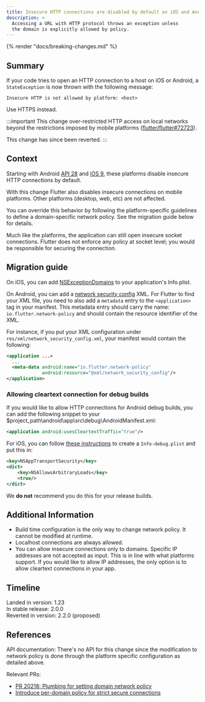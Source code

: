 ```yaml
---
title: Insecure HTTP connections are disabled by default on iOS and Android
description: >
  Accessing a URL with HTTP protocol throws an exception unless
  the domain is explicitly allowed by policy.
---
```


{% render "docs/breaking-changes.md" %}

## Summary

If your code tries to open an HTTP connection to a host
on iOS or Android, a `StateException` is now thrown with
the following message:

```plaintext
Insecure HTTP is not allowed by platform: <host>
```

Use HTTPS instead.

:::important
This change over-restricted HTTP access on local networks beyond the
restrictions imposed by mobile platforms ([flutter/flutter#72723]({{site.repo.flutter}}/issues/72723)).

This change has since been reverted.
:::

## Context

Starting with Android [API 28][] and [iOS 9][],
these platforms disable insecure HTTP connections by default.

With this change Flutter also disables insecure connections on
mobile platforms. Other platforms (desktop, web, etc)
are not affected.

You can override this behavior by following the
platform-specific guidelines to define a domain-specific
network policy. See the migration guide below for details.

[API 28]: {{site.android-dev}}/training/articles/security-config#CleartextTrafficPermitted
[iOS 9]: {{site.apple-dev}}/documentation/bundleresources/information_property_list/nsapptransportsecurity

Much like the platforms, the application can still open
insecure socket connections. Flutter does not enforce
any policy at socket level; you would be
responsible for securing the connection.

## Migration guide

On iOS, you can add [NSExceptionDomains][] to your
application's Info.plist.

On Android, you can add a [network security config][] XML.
For Flutter to find your XML file, you need to also add a
`metadata` entry to the `<application>` tag in your manifest.
This metadata entry should carry the name:
`io.flutter.network-policy` and should contain the
resource identifier of the XML.

For instance, if you put your XML configuration under
`res/xml/network_security_config.xml`,
your manifest would contain the following:

```xml
<application ...>
  ...
  <meta-data android:name="io.flutter.network-policy"
             android:resource="@xml/network_security_config"/>
</application>
```

### Allowing cleartext connection for debug builds

If you would like to allow HTTP connections for Android debug
builds, you can add the following snippet to your $project_path\android\app\src\debug\AndroidManifest.xml:

```xml
<application android:usesCleartextTraffic="true"/>
```

For iOS, you can follow [these instructions](/add-to-app/ios/project-setup/?tab=embed-using-cocoapods#set-local-network-privacy-permissions) to create a `Info-debug.plist` and put this in:

```xml
<key>NSAppTransportSecurity</key>
<dict>
    <key>NSAllowsArbitraryLoads</key>
    <true/>
</dict>
```

We **do not** recommend you do this for your release builds.

## Additional Information

* Build time configuration is the only way to change
  network policy. It cannot be modified at runtime.
* Localhost connections are always allowed.
* You can allow insecure connections only to domains.
  Specific IP addresses are not accepted as input.
  This is in line with what platforms support. If you would
  like to allow IP addresses, the only option is to allow
  cleartext connections in your app.

[network security config]: {{site.android-dev}}/training/articles/security-config#CleartextTrafficPermitted
[NSExceptionDomains]: {{site.apple-dev}}/documentation/bundleresources/information_property_list/nsapptransportsecurity/nsexceptiondomains

## Timeline

Landed in version: 1.23<br>
In stable release: 2.0.0<br>
Reverted in version: 2.2.0 (proposed)

## References

API documentation: There's no API for this change since
the modification to network policy is done through the
platform specific configuration as detailed above.

Relevant PRs:

* [PR 20218: Plumbing for setting domain network policy][]
* [Introduce per-domain policy for strict secure connections][]

[PR 20218: Plumbing for setting domain network policy]: {{site.repo.engine}}/pull/20218
[Introduce per-domain policy for strict secure connections]: {{site.github}}/dart-lang/sdk/commit/d878cfbf20375befa09f9bf85f0ba2b87b319427
